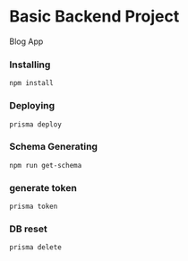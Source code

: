 # Basic Backend Project

Blog App


### Installing

```
npm install
```
### Deploying

```
prisma deploy
```

### Schema Generating

```
npm run get-schema
```

### generate token

```
prisma token
```

### DB reset

```
prisma delete
```

